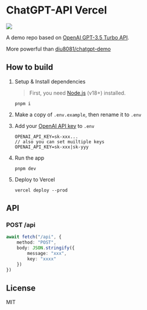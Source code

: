 # ChatGPT-API Vercel

![](https://testmnbbs.oss-cn-zhangjiakou.aliyuncs.com/pic/5abbf20f-8f62-4c67-91ef-9055625f83e0.jpeg?x-oss-process=base_webp)

A demo repo based on [OpenAI GPT-3.5 Turbo API](https://platform.openai.com/docs/guides/chat).

More powerful than [diu8081/chatgpt-demo](https://github.com/ddiu8081/chatgpt-demo)
## How to build

1. Setup & Install dependencies

    > First, you need [Node.js](https://nodejs.org/) (v18+) installed.

    ```shell
    pnpm i
    ```

2. Make a copy of `.env.example`, then rename it to `.env`
3. Add your [OpenAI API key](https://platform.openai.com/account/api-keys) to `.env`
    ```
    OPENAI_API_KEY=sk-xxx...
    // also you can set muiltiple keys
    OPENAI_API_KEY=sk-xxx|sk-yyy
    ```
4. Run the app
    ```shell
    pnpm dev
    ```
5. Deploy to Vercel
    ```shell
    vercel deploy --prod
    ```

## API

### POST /api

```ts
await fetch("/api", {
    method: "POST",
    body: JSON.stringify({
        message: "xxx",
        key: "xxxx"
    })
})
```
## License

MIT
